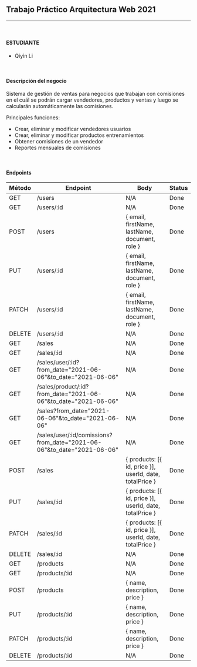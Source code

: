 ## Trabajo Práctico Arquitectura Web 2021

---

<br>

#### ESTUDIANTE
- Qiyin Li


<br>

#### Descripción del negocio
Sistema de gestión de ventas para negocios que trabajan con comisiones en el cuál se podrán cargar vendedores, productos y ventas y luego se calcularán automáticamente las comisiones.

Principales funciones:
- Crear, eliminar y modificar vendedores usuarios
- Crear, eliminar y modificar productos entrenamientos
- Obtener comisiones de un vendedor 
- Reportes mensuales de comisiones

<br>

#### Endpoints
|Método|Endpoint|Body|Status|
|---|---|---|---|
|GET|/users|N/A|Done
|GET|/users/:id|N/A|Done
|POST|/users|{ email, firstName, lastName, document, role }|Done
|PUT|/users/:id|{ email, firstName, lastName, document, role }|Done
|PATCH|/users/:id|{ email, firstName, lastName, document, role }|Done
|DELETE|/users/:id|N/A|Done
|GET|/sales|N/A|Done
|GET|/sales/:id|N/A|Done
|GET|/sales/user/:id?from_date="2021-06-06"&to_date="2021-06-06"|N/A|Done
|GET|/sales/product/:id?from_date="2021-06-06"&to_date="2021-06-06"|N/A|Done
|GET|/sales?from_date="2021-06-06"&to_date="2021-06-06"|N/A|Done
|GET|/sales/user/:id/comissions?from_date="2021-06-06"&to_date="2021-06-06"|N/A|Done
|POST|/sales|{ products: [{ id, price }], userId, date, totalPrice }|Done
|PUT|/sales/:id|{ products: [{ id, price }], userId, date, totalPrice }|Done
|PATCH|/sales/:id|{ products: [{ id, price }], userId, date, totalPrice }|Done
|DELETE|/sales/:id|N/A|Done
|GET|/products|N/A|Done
|GET|/products/:id|N/A|Done
|POST|/products|{ name, description, price }|Done
|PUT|/products/:id|{ name, description, price }|Done
|PATCH|/products/:id|{ name, description, price }|Done
|DELETE|/products/:id|N/A|Done
